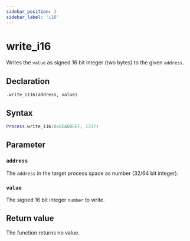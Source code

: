 ```yaml
---
sidebar_position: 3
sidebar_label: 'i16'
---
```


# write_i16

Writes the `value` as signed 16 bit integer (two bytes) to the given `address`.

## Declaration

`.write_i116(address, value)`

## Syntax

```lua
Process.write_i16(0xDEADBEEF, 1337)
```

## Parameter

### `address`

The `address` in the target process space as number (32/64 bit integer).

### `value`

The signed 16 bit integer `number` to write.

## Return value

The function returns no value.
